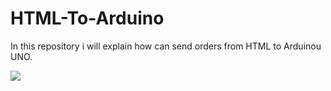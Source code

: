 # HTML-To-Arduino
In this repository i will explain how can send orders from HTML to Arduinou UNO.


![ ](https://www.istockphoto.com/photo/white-flawer-garden-gm693366194-128032515)
